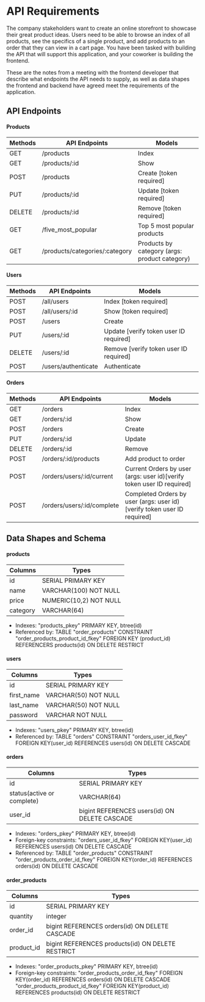 # API Requirements

The company stakeholders want to create an online storefront to showcase their great product ideas. Users need to be able to browse an index of all products, see the specifics of a single product, and add products to an order that they can view in a cart page. You have been tasked with building the API that will support this application, and your coworker is building the frontend.

These are the notes from a meeting with the frontend developer that describe what endpoints the API needs to supply, as well as data shapes the frontend and backend have agreed meet the requirements of the application.

## API Endpoints

#### Products

| Methods | API Endpoints                  | Models                                        |
| ------- | ------------------------------ | --------------------------------------------- |
| GET     | /products                      | Index                                         |
| GET     | /products/:id                  | Show                                          |
| POST    | /products                      | Create [token required]                       |
| PUT     | /products/:id                  | Update [token required]                       |
| DELETE  | /products/:id                  | Remove [token required]                       |
| GET     | /five_most_popular             | Top 5 most popular products                   |
| GET     | /products/categories/:category | Products by category (args: product category) |

#### Users

| Methods | API Endpoints       | Models                                 |
| ------- | ------------------- | -------------------------------------- |
| POST    | /all/users          | Index [token required]                 |
| POST    | /all/users/:id      | Show [token required]                  |
| POST    | /users              | Create                                 |
| PUT     | /users/:id          | Update [verify token user ID required] |
| DELETE  | /users/:id          | Remove [verify token user ID required] |
| POST    | /users/authenticate | Authenticate                           |

#### Orders

| Methods | API Endpoints              | Models                                                                  |
| ------- | -------------------------- | ----------------------------------------------------------------------- |
| GET     | /orders                    | Index                                                                   |
| GET     | /orders/:id                | Show                                                                    |
| POST    | /orders                    | Create                                                                  |
| PUT     | /orders/:id                | Update                                                                  |
| DELETE  | /orders/:id                | Remove                                                                  |
| POST    | /orders/:id/products       | Add product to order                                                    |
| POST    | /orders/users/:id/current  | Current Orders by user (args: user id)[verify token user ID required]   |
| POST    | /orders/users/:id/complete | Completed Orders by user (args: user id)[verify token user ID required] |

## Data Shapes and Schema

#### products

| Columns  | Types                  |
| -------- | ---------------------- |
| id       | SERIAL PRIMARY KEY     |
| name     | VARCHAR(100) NOT NULL  |
| price    | NUMERIC(10,2) NOT NULL |
| category | VARCHAR(64)            |

- Indexes: "products_pkey" PRIMARY KEY, btree(id)
- Referenced by: TABLE "order_products" CONSTRAINT "order_products_product_id_fkey" FOREIGN KEY (product_id) REFERENCERS products(id) ON DELETE RESTRICT

#### users

| Columns    | Types                |
| ---------- | -------------------- |
| id         | SERIAL PRIMARY KEY   |
| first_name | VARCHAR(50) NOT NULL |
| last_name  | VARCHAR(50) NOT NULL |
| password   | VARCHAR NOT NULL     |

- Indexes: "users_pkey" PRIMARY KEY, btree(id)
- Referenced by: TABLE "orders" CONSTRAINT "orders_user_id_fkey" FOREIGN KEY(user_id) REFERENCES users(id) ON DELETE CASCADE

#### orders

| Columns                    | Types                                         |
| -------------------------- | --------------------------------------------- |
| id                         | SERIAL PRIMARY KEY                            |
| status(active or complete) | VARCHAR(64)                                   |
| user_id                    | bigint REFERENCES users(id) ON DELETE CASCADE |

- Indexes: "orders_pkey" PRIMARY KEY, btree(id)
- Foreign-key constraints: "orders_user_id_fkey" FOREIGN KEY(user_id) REFERENCES users(id) ON DELETE CASCADE
- Referenced by: TABLE "order_products" CONSTRAINT "order_products_order_id_fkey" FOREIGN KEY(order_id) REFERENCES orders(id) ON DELETE CASCADE

#### order_products

| Columns    | Types                                             |
| ---------- | ------------------------------------------------- |
| id         | SERIAL PRIMARY KEY                                |
| quantity   | integer                                           |
| order_id   | bigint REFERENCES orders(id) ON DELETE CASCADE    |
| product_id | bigint REFERENCES products(id) ON DELETE RESTRICT |

- Indexes: "order_products_pkey" PRIMARY KEY, btree(id)
- Foreign-key constraints:
  "order_products_order_id_fkey" FOREIGN KEY(order_id) REFERENCES orders(id) ON DELETE CASCADE
  "order_products_product_id_fkey" FOREIGN KEY(product_id) REFERENCES products(id) ON DELETE RESTRICT
